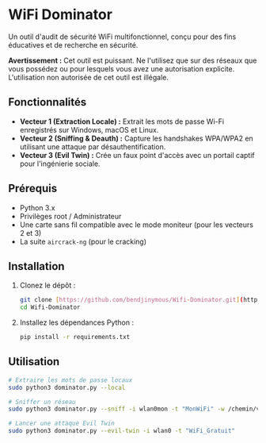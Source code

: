 # WiFi Dominator

Un outil d'audit de sécurité WiFi multifonctionnel, conçu pour des fins éducatives et de recherche en sécurité.

**Avertissement :** Cet outil est puissant. Ne l'utilisez que sur des réseaux que vous possédez ou pour lesquels vous avez une autorisation explicite. L'utilisation non autorisée de cet outil est illégale.

## Fonctionnalités

* **Vecteur 1 (Extraction Locale) :** Extrait les mots de passe Wi-Fi enregistrés sur Windows, macOS et Linux.
* **Vecteur 2 (Sniffing & Deauth) :** Capture les handshakes WPA/WPA2 en utilisant une attaque par désauthentification.
* **Vecteur 3 (Evil Twin) :** Crée un faux point d'accès avec un portail captif pour l'ingénierie sociale.

## Prérequis

* Python 3.x
* Privilèges root / Administrateur
* Une carte sans fil compatible avec le mode moniteur (pour les vecteurs 2 et 3)
* La suite `aircrack-ng` (pour le cracking)

## Installation

1.  Clonez le dépôt :
    ```bash
    git clone [https://github.com/bendjinymous/Wifi-Dominator.git](https://github.com/bendjinymous/Wifi-Dominator.git)
    cd Wifi-Dominator
    ```

2.  Installez les dépendances Python :
    ```bash
    pip install -r requirements.txt
    ```

## Utilisation

```bash
# Extraire les mots de passe locaux
sudo python3 dominator.py --local

# Sniffer un réseau
sudo python3 dominator.py --sniff -i wlan0mon -t "MonWiFi" -w /chemin/vers/wordlist.txt

# Lancer une attaque Evil Twin
sudo python3 dominator.py --evil-twin -i wlan0 -t "WiFi_Gratuit"
